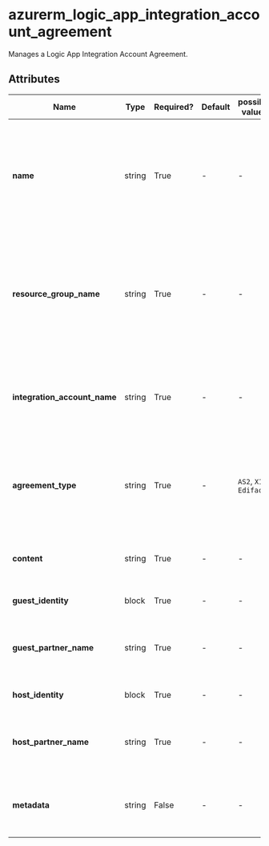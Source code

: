 # azurerm_logic_app_integration_account_agreement

Manages a Logic App Integration Account Agreement.

## Attributes

| Name | Type | Required? | Default  | possible values | Description |
| ---- | ---- | --------- | -------- | ----------- | ----------- |
| **name** | string | True | -  |  -  | The name which should be used for this Logic App Integration Account Agreement. Changing this forces a new resource to be created. | 
| **resource_group_name** | string | True | -  |  -  | The name of the Resource Group where the Logic App Integration Account Agreement should exist. Changing this forces a new resource to be created. | 
| **integration_account_name** | string | True | -  |  -  | The name of the Logic App Integration Account. Changing this forces a new resource to be created. | 
| **agreement_type** | string | True | -  |  `AS2`, `X12`, `Edifact`  | The type of the Logic App Integration Account Agreement. Possible values are `AS2`, `X12` and `Edifact`. | 
| **content** | string | True | -  |  -  | The content of the Logic App Integration Account Agreement. | 
| **guest_identity** | block | True | -  |  -  | A `guest_identity` block. | 
| **guest_partner_name** | string | True | -  |  -  | The name of the guest Logic App Integration Account Partner. | 
| **host_identity** | block | True | -  |  -  | A `host_identity` block. | 
| **host_partner_name** | string | True | -  |  -  | The name of the host Logic App Integration Account Partner. | 
| **metadata** | string | False | -  |  -  | The metadata of the Logic App Integration Account Agreement. | 

